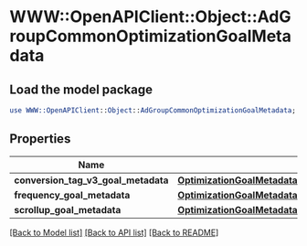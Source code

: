 # WWW::OpenAPIClient::Object::AdGroupCommonOptimizationGoalMetadata

## Load the model package
```perl
use WWW::OpenAPIClient::Object::AdGroupCommonOptimizationGoalMetadata;
```

## Properties
Name | Type | Description | Notes
------------ | ------------- | ------------- | -------------
**conversion_tag_v3_goal_metadata** | [**OptimizationGoalMetadataConversionTagV3GoalMetadata**](OptimizationGoalMetadataConversionTagV3GoalMetadata.md) |  | [optional] 
**frequency_goal_metadata** | [**OptimizationGoalMetadataFrequencyGoalMetadata**](OptimizationGoalMetadataFrequencyGoalMetadata.md) |  | [optional] 
**scrollup_goal_metadata** | [**OptimizationGoalMetadataScrollupGoalMetadata**](OptimizationGoalMetadataScrollupGoalMetadata.md) |  | [optional] 

[[Back to Model list]](../README.md#documentation-for-models) [[Back to API list]](../README.md#documentation-for-api-endpoints) [[Back to README]](../README.md)



